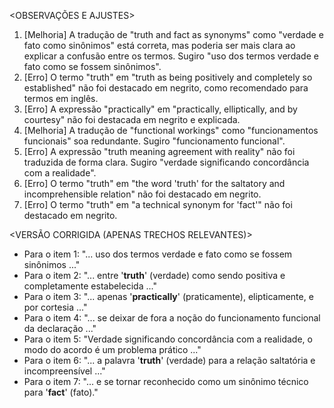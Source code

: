 <OBSERVAÇÕES E AJUSTES>
1. [Melhoria] A tradução de "truth and fact as synonyms" como "verdade e fato como sinônimos" está correta, mas poderia ser mais clara ao explicar a confusão entre os termos. Sugiro "uso dos termos verdade e fato como se fossem sinônimos".
2. [Erro] O termo "truth" em "truth as being positively and completely so established" não foi destacado em negrito, como recomendado para termos em inglês.
3. [Erro] A expressão "practically" em "practically, elliptically, and by courtesy" não foi destacada em negrito e explicada.
4. [Melhoria] A tradução de "functional workings" como "funcionamentos funcionais" soa redundante. Sugiro "funcionamento funcional".
5. [Erro] A expressão "truth meaning agreement with reality" não foi traduzida de forma clara. Sugiro "verdade significando concordância com a realidade".
6. [Erro] O termo "truth" em "the word 'truth' for the saltatory and incomprehensible relation" não foi destacado em negrito.
7. [Erro] O termo "truth" em "a technical synonym for 'fact'" não foi destacado em negrito.

<VERSÃO CORRIGIDA (APENAS TRECHOS RELEVANTES)>
- Para o item 1: "... uso dos termos verdade e fato como se fossem sinônimos ..."
- Para o item 2: "... entre '**truth**' (verdade) como sendo positiva e completamente estabelecida ..."
- Para o item 3: "... apenas '**practically**' (praticamente), elipticamente, e por cortesia ..."
- Para o item 4: "... se deixar de fora a noção do funcionamento funcional da declaração ..."
- Para o item 5: "Verdade significando concordância com a realidade, o modo do acordo é um problema prático ..."
- Para o item 6: "... a palavra '**truth**' (verdade) para a relação saltatória e incompreensível ..."
- Para o item 7: "... e se tornar reconhecido como um sinônimo técnico para '**fact**' (fato)."